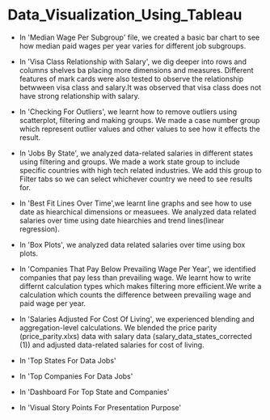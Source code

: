 # Data_Visualization_Using_Tableau


* In 'Median Wage Per Subgroup' file, we created a basic bar chart to see how median paid wages per year varies for different job subgroups.

* In 'Visa Class Relationship with Salary', we dig deeper into rows and columns shelves ba placing more dimensions and measures. Different features of mark cards were also tested to observe the relationship betwween visa class and salary.It was observed that visa class does not have strong relationship with salary.

* In 'Checking For Outliers', we learnt how to remove outliers using scatterplot, filtering and making groups. We made a case number group which represent outlier values and other values to see how it effects the result.

* In 'Jobs By State', we analyzed data-related salaries in different states using filtering and groups. We made a work state group to include specific countries with high tech related industries. We add this group to Filter tabs so we can select whichever country we need to see results for.

* In 'Best Fit Lines Over Time',we learnt line graphs and see how to use date as hiearchical dimensions or measuees. We analyzed data related salaries over time using date hiearchies and trend lines(linear regression).

* In 'Box Plots', we analyzed data related salaries over time using box plots.

* In 'Companies That Pay Below Prevailing Wage Per Year', we identified companies that pay less than prevailing wage. We learnt how to write differnt calculation types which makes filtering more efficient.We write a calculation which counts the difference between prevailing wage and paid wage per year.

* In 'Salaries Adjusted For Cost Of Living', we experienced blending and aggregation-level calculations. We blended the price parity (price_parity.xlxs) data with salary data (salary_data_states_corrected (1)) and adjusted data-related salaries for cost of living.

* In 'Top States For Data Jobs' 

* In 'Top Companies For Data Jobs'

* In 'Dashboard For Top State and Companies'

* In 'Visual Story Points For Presentation Purpose'

